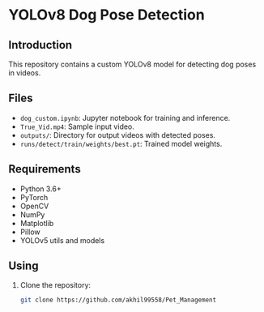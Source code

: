 # YOLOv8 Dog Pose Detection

## Introduction

This repository contains a custom YOLOv8 model for detecting dog poses in videos.

## Files

- `dog_custom.ipynb`: Jupyter notebook for training and inference.
- `True_Vid.mp4`: Sample input video.
- `outputs/`: Directory for output videos with detected poses.
- `runs/detect/train/weights/best.pt`: Trained model weights.

## Requirements

- Python 3.6+
- PyTorch
- OpenCV
- NumPy
- Matplotlib
- Pillow
- YOLOv5 utils and models

## Using

1. Clone the repository:
    ```bash
    git clone https://github.com/akhil99558/Pet_Management
    ```

